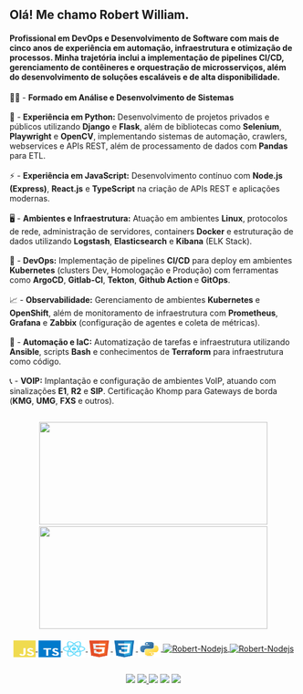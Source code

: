 ## Olá! Me chamo Robert William.

<div>
  <h4>Profissional em DevOps e Desenvolvimento de Software com mais de cinco anos de experiência em automação, infraestrutura e otimização de processos. Minha trajetória inclui a implementação de pipelines CI/CD, gerenciamento de contêineres e orquestração de microsserviços, além do desenvolvimento de soluções escaláveis e de alta disponibilidade.</h4>
</div>

    
<div> 
   👨‍🎓 - <strong>Formado em Análise e Desenvolvimento de Sistemas</strong> </br></br>
   🐍 - <strong>Experiência em Python:</strong> Desenvolvimento de projetos privados e públicos utilizando <strong>Django</strong> e <strong>Flask</strong>, além de bibliotecas como <strong>Selenium</strong>, <strong>Playwright</strong> e <strong>OpenCV</strong>, implementando sistemas de automação, crawlers, webservices e APIs REST, além de processamento de dados com <strong>Pandas</strong> para ETL. </br></br>
   ⚡ - <strong>Experiência em JavaScript:</strong> Desenvolvimento contínuo com <strong>Node.js (Express)</strong>, <strong>React.js</strong> e <strong>TypeScript</strong> na criação de APIs REST e aplicações modernas. </br></br>
   🖥️ - <strong>Ambientes e Infraestrutura:</strong> Atuação em ambientes <strong>Linux</strong>, protocolos de rede, administração de servidores, containers <strong>Docker</strong> e estruturação de dados utilizando <strong>Logstash</strong>, <strong>Elasticsearch</strong> e <strong>Kibana</strong> (ELK Stack). </br></br>
   🔧 - <strong>DevOps:</strong> Implementação de pipelines <strong>CI/CD</strong> para deploy em ambientes <strong>Kubernetes</strong> (clusters Dev, Homologação e Produção) com ferramentas como <strong>ArgoCD</strong>, <strong>Gitlab-CI</strong>, <strong>Tekton</strong>, <strong>Github Action </strong> e <strong>GitOps</strong>. </br></br>
   📈 - <strong>Observabilidade:</strong> Gerenciamento de ambientes <strong>Kubernetes</strong> e <strong>OpenShift</strong>, além de monitoramento de infraestrutura com <strong>Prometheus</strong>, <strong>Grafana</strong> e <strong>Zabbix</strong> (configuração de agentes e coleta de métricas). </br></br>
   🤖 - <strong>Automação e IaC:</strong> Automatização de tarefas e infraestrutura utilizando <strong>Ansible</strong>, scripts <strong>Bash</strong> e conhecimentos de <strong>Terraform</strong> para infraestrutura como código. </br></br>
   📞 - <strong>VOIP:</strong> Implantação e configuração de ambientes VoIP, atuando com sinalizações <strong>E1</strong>, <strong>R2</strong> e <strong>SIP</strong>. Certificação Khomp para Gateways de borda (<strong>KMG</strong>, <strong>UMG</strong>, <strong>FXS</strong> e outros).</br>
</div>


   ##

<div align="center">
  <a href="https://github.com/RobertwilliamN">
  <img height="180em" width="400" src="https://github-readme-stats.vercel.app/api?username=RobertwilliamN&show_icons=true&theme=dark&include_all_commits=true&count_private=true"/>
  <img height="180em" width="400" src="https://github-readme-stats.vercel.app/api/top-langs/?username=RobertwilliamN&layout=compact&langs_count=7&theme=dark"/>
</div>
  
 <div style="display: inline_block" align="center"><br>
  <img align="center" alt="Robert-Js" height="30" width="40" src="https://raw.githubusercontent.com/devicons/devicon/master/icons/javascript/javascript-plain.svg">
  <img align="center" alt="Robert-Ts" height="30" width="40" src="https://raw.githubusercontent.com/devicons/devicon/master/icons/typescript/typescript-plain.svg">
  <img align="center" alt="Robert-React" height="30" width="40" src="https://raw.githubusercontent.com/devicons/devicon/master/icons/react/react-original.svg">
  <img align="center" alt="Robert-HTML" height="30" width="40" src="https://raw.githubusercontent.com/devicons/devicon/master/icons/html5/html5-original.svg">
  <img align="center" alt="Robert-CSS" height="30" width="40" src="https://raw.githubusercontent.com/devicons/devicon/master/icons/css3/css3-original.svg">
  <img align="center" alt="Robert-Python" height="30" width="40" src="https://raw.githubusercontent.com/devicons/devicon/master/icons/python/python-original.svg">
  <img align="center" alt="Robert-Nodejs" height="30" width="40" src="https://cdn.jsdelivr.net/gh/devicons/devicon/icons/nodejs/nodejs-original.svg">
   <img align="center" alt="Robert-Nodejs" height="30" width="40" src="https://img.shields.io/badge/Linux-FCC624?style=for-the-badge&logo=linux&logoColor=black">
   
</div>

   ##
  
  <div align="center"> 
    <a href="https://www.linkedin.com/in/robert-william-cv/" target="_blank"><img src="https://img.shields.io/badge/-LinkedIn-%230077B5?style=for-the-badge&logo=linkedin&logoColor=white" target="_blank"></a> 
    <a href = "mailto:robertwilliam0963@gmail.com"><img src="https://img.shields.io/badge/-Gmail-%23333?style=for-the-badge&logo=gmail&logoColor=white" target="_blank">   </a>
    <a href="https://contate.me/robert_william" target="_blank"><img src="https://img.shields.io/badge/WhatsApp-25D366?style=for-the-badge&logo=whatsapp&logoColor=white" target="_blank"></a> 
    <a href="https://t.me/Robert_William_R" target="_blank"><img src="https://img.shields.io/badge/Telegram-2CA5E0?style=for-the-badge&logo=telegram&logoColor=white" target="_blank"></a>
    <a href="https://www.instagram.com/robert_willliam/" target="_blank"><img src="https://img.shields.io/badge/-Instagram-%23E4405F?style=for-the-badge&logo=instagram&logoColor=white" target="_blank"></a>
   
</div>
  
  



